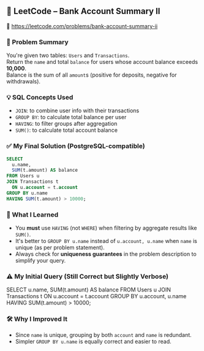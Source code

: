 ## 🧠 LeetCode – Bank Account Summary II  
🔗 https://leetcode.com/problems/bank-account-summary-ii

### 📌 Problem Summary  
You're given two tables: `Users` and `Transactions`.  
Return the `name` and total `balance` for users whose account balance exceeds **10,000**.  
Balance is the sum of all `amount`s (positive for deposits, negative for withdrawals).

### 💡 SQL Concepts Used  
- `JOIN`: to combine user info with their transactions  
- `GROUP BY`: to calculate total balance per user  
- `HAVING`: to filter groups after aggregation  
- `SUM()`: to calculate total account balance

### ✅ My Final Solution (PostgreSQL-compatible)
```sql
SELECT 
  u.name, 
  SUM(t.amount) AS balance
FROM Users u
JOIN Transactions t 
  ON u.account = t.account
GROUP BY u.name
HAVING SUM(t.amount) > 10000;
```

### 💬 What I Learned  
- You **must** use `HAVING` (not `WHERE`) when filtering by aggregate results like `SUM()`.  
- It's better to `GROUP BY u.name` instead of `u.account, u.name` when `name` is unique (as per problem statement).  
- Always check for **uniqueness guarantees** in the problem description to simplify your query.

### ⚠️ My Initial Query (Still Correct but Slightly Verbose)
SELECT u.name, SUM(t.amount) AS balance
FROM Users u
JOIN Transactions t ON u.account = t.account
GROUP BY u.account, u.name
HAVING SUM(t.amount) > 10000;

### 🛠️ Why I Improved It  
- Since `name` is unique, grouping by both `account` and `name` is redundant.  
- Simpler `GROUP BY u.name` is equally correct and easier to read.

